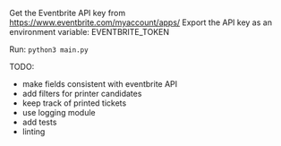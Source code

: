 Get the Eventbrite API key from https://www.eventbrite.com/myaccount/apps/
Export the API key as an environment variable: EVENTBRITE_TOKEN

Run: `python3 main.py`

TODO:
- make fields consistent with eventbrite API
- add filters for printer candidates
- keep track of printed tickets
- use logging module
- add tests
- linting